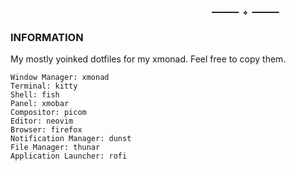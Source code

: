                                                  ━━━━━━ ❖ ━━━━━━ 
 ###  INFORMATION
My mostly yoinked dotfiles for my xmonad. Feel free to copy them.

    Window Manager: xmonad
    Terminal: kitty
    Shell: fish
    Panel: xmobar
    Compositor: picom
    Editor: neovim
    Browser: firefox
    Notification Manager: dunst
    File Manager: thunar
    Application Launcher: rofi
